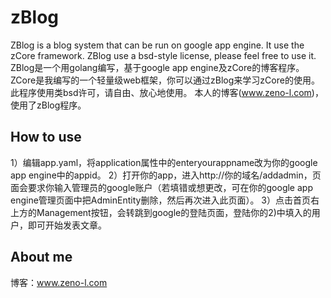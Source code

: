 zBlog
=====
ZBlog is a blog system that can be run on google app engine. It use the zCore framework. ZBlog use a bsd-style license, please feel free to use it.
ZBlog是一个用golang编写，基于google app engine及zCore的博客程序。ZCore是我编写的一个轻量级web框架，你可以通过zBlog来学习zCore的使用。此程序使用类bsd许可，请自由、放心地使用。
本人的博客(<a href="http://www.zeno-l.com">www.zeno-l.com</a>)，使用了zBlog程序。

How to use
-----
1）编辑app.yaml，将application属性中的enteryourappname改为你的google app engine中的appid。
2）打开你的app，进入http://你的域名/addadmin，页面会要求你输入管理员的google账户（若填错或想更改，可在你的google app engine管理页面中把AdminEntity删除，然后再次进入此页面）。
3）点击首页右上方的Management按钮，会转跳到google的登陆页面，登陆你的2)中填入的用户，即可开始发表文章。

About me
-----
博客：www.zeno-l.com

